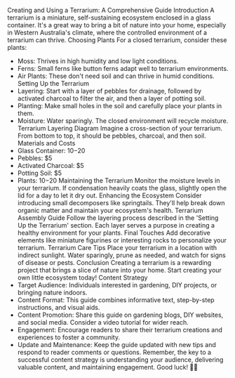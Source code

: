 Creating and Using a Terrarium: A Comprehensive Guide
Introduction
A terrarium is a miniature, self-sustaining ecosystem enclosed in a glass container. It's a great way to bring a bit of nature into your home, especially in Western Australia's climate, where the controlled environment of a terrarium can thrive.
Choosing Plants
For a closed terrarium, consider these plants:
- Moss: Thrives in high humidity and low light conditions.
- Ferns: Small ferns like button ferns adapt well to terrarium environments.
- Air Plants: These don't need soil and can thrive in humid conditions.
Setting Up the Terrarium
- Layering: Start with a layer of pebbles for drainage, followed by activated charcoal to filter the air, and then a layer of potting soil.
- Planting: Make small holes in the soil and carefully place your plants in them.
- Moisture: Water sparingly. The closed environment will recycle moisture.
Terrarium Layering Diagram
Imagine a cross-section of your terrarium. From bottom to top, it should be pebbles, charcoal, and then soil.
Materials and Costs
- Glass Container: $10-$20
- Pebbles: $5
- Activated Charcoal: $5
- Potting Soil: $5
- Plants: $10-$20
Maintaining the Terrarium
Monitor the moisture levels in your terrarium. If condensation heavily coats the glass, slightly open the lid for a day to let it dry out.
Enhancing the Ecosystem
Consider introducing small decomposers like springtails. They'll help break down organic matter and maintain your ecosystem's health.
Terrarium Assembly Guide
Follow the layering process described in the 'Setting Up the Terrarium' section. Each layer serves a purpose in creating a healthy environment for your plants.
Final Touches
Add decorative elements like miniature figurines or interesting rocks to personalize your terrarium.
Terrarium Care Tips
Place your terrarium in a location with indirect sunlight. Water sparingly, prune as needed, and watch for signs of disease or pests.
Conclusion
Creating a terrarium is a rewarding project that brings a slice of nature into your home. Start creating your own little ecosystem today!
Content Strategy
- Target Audience: Individuals interested in gardening, DIY projects, or bringing nature indoors.
- Content Format: This guide combines informative text, step-by-step instructions, and visual aids.
- Content Promotion: Share this guide on gardening blogs, DIY websites, and social media. Consider a video tutorial for wider reach.
- Engagement: Encourage readers to share their terrarium creations and experiences to foster a community.
- Update and Maintenance: Keep the guide updated with new tips and respond to reader comments or questions.
Remember, the key to a successful content strategy is understanding your audience, delivering valuable content, and maintaining engagement. Good luck! 🌿✨
